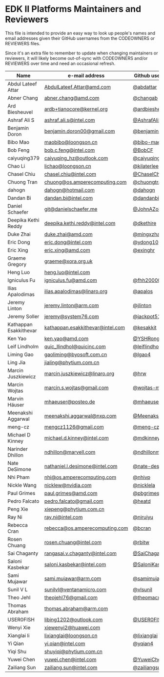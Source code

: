 EDK II Platforms Maintainers and Reviewers
==========================================

This file is intended to provide an easy way to look up people's names and email addresses given their GitHub
usernames from the CODEOWNERS or REVIEWERS files.

Since it's an extra file to remember to update when changing maintainers or reviewers, it will likely become
out-of-sync with CODEOWNERS and/or REVIEWERS over time and need an occasional refresh.

| Name                   | e-mail address                   | Github username                                      |
|------------------------|----------------------------------|------------------------------------------------------|
| Abdul Lateef Attar     | AbdulLateef.Attar@amd.com        | [@abdattar](https://github.com/abdattar)             |
| Abner Chang            | abner.chang@amd.com              | [@changab](https://github.com/changab)               |
| Ard Biesheuvel         | ardb+tianocore@kernel.org        | [@ardbiesheuvel](https://github.com/ardbiesheuvel)   |
| Ashraf Ali S           | ashraf.ali.s@intel.com           | [@AshrafAliS](https://github.com/AshrafAliS)         |
| Benjamin Doron         | benjamin.doron00@gmail.com       | [@benjamindoron](https://github.com/benjamindoron)   |
| Bibo Mao               | maobibo@loongson.cn              | [@bibo-mao](https://github.com/bibo-mao)             |
| Bob Feng               | bob.c.feng@intel.com             | [@BobCF](https://github.com/BobCF)                   |
| caiyuqing379           | caiyuqing_hz@outlook.com         | [@caiyuqing379](https://github.com/caiyuqing379)     |
| Chao Li                | lichao@loongson.cn               | [@kilaterlee](https://github.com/kilaterlee)         |
| Chasel Chiu            | chasel.chiu@intel.com            | [@ChaselChiu](https://github.com/ChaselChiu)         |
| Chuong Tran            | chuong@os.amperecomputing.com    | [@chuongtranle](https://github.com/chuongtranle)     |
| dahogn                 | dahogn@hotmail.com               | [@dahogn](https://github.com/dahogn)                 |
| Dandan Bi              | dandan.bi@intel.com              | [@dandanbi](https://github.com/dandanbi)             |
| Daniel Schaefer        | git@danielschaefer.me            | [@JohnAZoidberg](https://github.com/JohnAZoidberg)   |
| Deepika Kethi Reddy    | deepika.kethi.reddy@intel.com    | [@dkethire](https://github.com/dkethire)             |
| Duke Zhai              | duke.zhai@amd.com                | [@mingxzha](https://github.com/mingxzha)             |
| Eric Dong              | eric.dong@intel.com              | [@ydong10](https://github.com/ydong10)               |
| Eric Xing              | eric.xing@amd.com                | [@exinghr](https://github.com/exinghr)               |
| Graeme Gregory         | graeme@xora.org.uk               |                                                      |
| Heng Luo               | heng.luo@intel.com               |                                                      |
| Igniculus Fu           | igniculus.fu@amd.com             | [@fhh200000](https://github.com/fhh200000)           |
| Ilias Apalodimas       | ilias.apalodimas@linaro.org      | [@apalos](https://github.com/apalos)                 |
| Jeremy Linton          | jeremy.linton@arm.com            | [@jlinton](https://github.com/jlinton)               |
| Jeremy Soller          | jeremy@system76.com              | [@jackpot51](https://github.com/jackpot51)           |
| Kathappan Esakkithevar | kathappan.esakkithevar@intel.com | [@kesakkit](https://github.com/kesakkit)             |
| Ken Yao                | ken.yao@amd.com                  | [@YSHRong](https://github.com/YSHRong)               |
| Leif Lindholm          | quic_llindhol@quicinc.com        | [@leiflindholm](https://github.com/leiflindholm)     |
| Liming Gao             | gaoliming@byosoft.com.cn         | [@lgao4](https://github.com/lgao4)                   |
| Ling Jia               | jialing@phytium.com.cn           |                                                      |
| Marcin Juszkiewicz     | marcin.juszkiewicz@linaro.org    | [@hrw](https://github.com/hrw)                       |
| Marcin Wojtas          | marcin.s.wojtas@gmail.com        | [@wojtas-marcin](https://github.com/wojtas-marcin)   |
| Marvin Häuser          | mhaeuser@posteo.de               | [@mhaeuser](https://github.com/mhaeuser)             |
| Meenakshi Aggarwal     | meenakshi.aggarwal@nxp.com       | [@Meenakshi88](https://github.com/Meenakshi88)       |
| meng-cz                | mengcz1126@gmail.com             | [@meng-cz](https://github.com/meng-cz)               |
| Michael D Kinney       | michael.d.kinney@intel.com       | [@mdkinney](https://github.com/mdkinney)             |
| Narinder Dhillon       | ndhillon@marvell.com             | [@ndhillonm](https://github.com/ndhillonm)           |
| Nate DeSimone          | nathaniel.l.desimone@intel.com   | [@nate-desimone](https://github.com/nate-desimone)   |
| Nhi Pham               | nhi@os.amperecomputing.com       | [@nhivp](https://github.com/nhivp)                   |
| Nickle Wang            | nicklew@nvidia.com               | [@nicklela](https://github.com/nicklela)             |
| Paul Grimes            | paul.grimes@amd.com              | [@pbgrimes](https://github.com/pbgrimes)             |
| Pedro Falcato          | pedro.falcato@gmail.com          | [@heatd](https://github.com/heatd)                   |
| Peng Xie               | xiepeng@phytium.com.cn           |                                                      |
| Ray Ni                 | ray.ni@intel.com                 | [@niruiyu](https://github.com/niruiyu)               |
| Rebecca Cran           | rebecca@os.amperecomputing.com   | [@bcran](https://github.com/bcran)                   |
| Rosen Chuang           | rosen.chuang@intel.com           | [@rbitw](https://github.com/rbitw)                   |
| Sai Chaganty           | rangasai.v.chaganty@intel.com    | [@SaiChaganty](https://github.com/SaiChaganty)       |
| Saloni Kasbekar        | saloni.kasbekar@intel.com        | [@SaloniKasbekar](https://github.com/SaloniKasbekar) |
| Sami Mujawar           | sami.mujawar@arm.com             | [@samimujawar](https://github.com/samimujawar)       |
| Sunil V L              | sunilvl@ventanamicro.com         | [@vlsunil](https://github.com/vlsunil)               |
| Theo Jehl              | theojehl76@gmail.com             | [@theomacx86](https://github.com/theomacx86)         |
| Thomas Abraham         | thomas.abraham@arm.com           |                                                      |
| USER0FISH              | libing1202@outlook.com           | [@USER0FISH](https://github.com/USER0FISH)           |
| Wenyi Xie              | xiewenyi2@huawei.com             |                                                      |
| Xianglai li            | lixianglai@loongson.cn           | [@lixianglai](https://github.com/lixianglai)         |
| Yi Qian                | yi.qian@intel.com                | [@yqian4](https://github.com/yqian4)                 |
| Yiqi Shu               | shuyiqi@phytium.com.cn           |                                                      |
| Yuwei Chen             | yuwei.chen@intel.com             | [@YuweiChen1110](https://github.com/YuweiChen1110)   |
| Zailiang Sun           | zailiang.sun@intel.com           | [@zailiangsun](https://github.com/zailiangsun)       |
